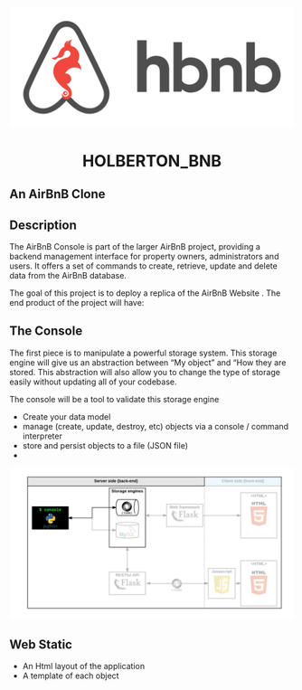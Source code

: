 <p align="center">
	<img src="image/holberton_BnB.png">
</p>
<h1 align="center">HOLBERTON_BNB</h1>
<h2>An AirBnB Clone</h2>

## Description

The AirBnB Console is part of the larger AirBnB project, providing a backend management interface for property owners, administrators and users. It offers a set of commands to create, retrieve, update and delete data from the AirBnB database.

The goal of this project is to deploy a replica of the <a href="https://www.airbnb.com/" style="text-decoration: none;">AirBnB Website</a> . The end product of the project will have:

<h2>The Console</h2>
<p>The first piece is to manipulate a powerful storage system. This storage engine will give us an abstraction between “My object” and “How they are stored.
This abstraction will also allow you to change the type of storage easily without updating all of your codebase.

The console will be a tool to validate this storage engine<p>
<ul>
<li>Create your data model</li>
<li>manage (create, update, destroy, etc) objects via a console / command interpreter</li>
<li>store and persist objects to a file (JSON file)<li>
</ul>
<p align="center">
        <img src="image/console.png">
</p>

<h2>Web Static</h2>
<ul>
<li>An Html layout of the application</li>
<li>A template of each object</li>
</ul>

